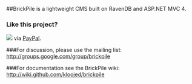 ##BrickPile is a lightweight CMS built on RavenDB and ASP.NET MVC 4.

### Like this project?
[<img src="https://www.paypal.com/en_US/i/btn/btn_donate_SM.gif">](https://www.paypal.com/cgi-bin/webscr?cmd=_donations&business=PCARZHCUGQA8L&lc=SE&item_name=BrickPile&currency_code=SEK&bn=PP%2dDonationsBF%3abtn_donate_LG%2egif%3aNonHosted) via [PayPal](https://www.paypal.com/cgi-bin/webscr?cmd=_donations&business=PCARZHCUGQA8L&lc=SE&item_name=BrickPile&currency_code=SEK&bn=PP%2dDonationsBF%3abtn_donate_LG%2egif%3aNonHosted).

###For discussion, please use the mailing list:
http://groups.google.com/group/brickpile

###For documentation see the BrickPile wiki:
http://wiki.github.com/kloojed/brickpile